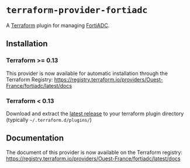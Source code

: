 # `terraform-provider-fortiadc`

A [Terraform][1] plugin for managing [FortiADC][2].

## Installation

### Terraform >= 0.13

This provider is now available for automatic installation through the Terraform Registry: https://registry.terraform.io/providers/Ouest-France/fortiadc/latest/docs

### Terraform < 0.13

Download and extract the [latest
release](https://github.com/Ouest-France/terraform-provider-fortiadc/releases/latest) to
your terraform plugin directory (typically `~/.terraform.d/plugins/`)

## Documentation

The document of this provider is now available on the Terraform registry: https://registry.terraform.io/providers/Ouest-France/fortiadc/latest/docs

[1]: https://www.terraform.io
[2]: https://www.fortinet.com/products/application-delivery-controller/fortiadc.html
